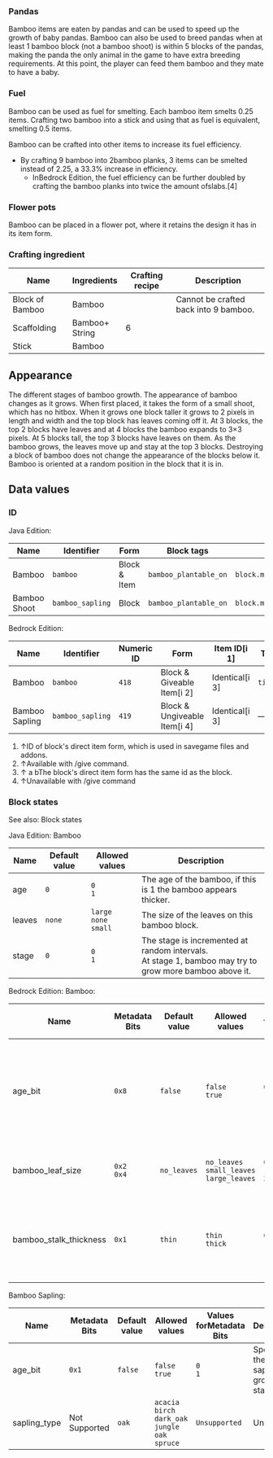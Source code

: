 ### Pandas
Bamboo items are eaten by pandas and can be used to speed up the growth of baby pandas. Bamboo can also be used to breed pandas when at least 1 bamboo block (not a bamboo shoot) is within 5 blocks of the pandas, making the panda the only animal in the game to have extra breeding requirements. At this point, the player can feed them bamboo and they mate to have a baby.

### Fuel
Bamboo can be used as fuel for smelting. Each bamboo item smelts 0.25 items. Crafting two bamboo into a stick and using that as fuel is equivalent, smelting 0.5 items.

Bamboo can be crafted into other items to increase its fuel efficiency.

- By crafting 9 bamboo into 2bamboo planks, 3 items can be smelted instead of 2.25, a 33.3% increase in efficiency.
	- InBedrock Edition, the fuel efficiency can be further doubled by crafting the bamboo planks into twice the amount ofslabs.[4]

### Flower pots
Bamboo can be placed in a flower pot, where it retains the design it has in its item form.

### Crafting ingredient
| Name            | Ingredients        | Crafting recipe | Description                           |
|-----------------|--------------------|-----------------|---------------------------------------|
| Block of Bamboo | Bamboo             |                 | Cannot be crafted back into 9 bamboo. |
| Scaffolding     | Bamboo+<br/>String | 6               |                                       |
| Stick           | Bamboo             |                 |                                       |

## Appearance
The different stages of bamboo growth.
The appearance of bamboo changes as it grows. When first placed, it takes the form of a small shoot, which has no hitbox. When it grows one block taller it grows to 2 pixels in length and width and the top block has leaves coming off it. At 3 blocks, the top 2 blocks have leaves and at 4 blocks the bamboo expands to 3×3 pixels. At 5 blocks tall, the top 3 blocks have leaves on them. As the bamboo grows, the leaves move up and stay at the top 3 blocks. Destroying a block of bamboo does not change the appearance of the blocks below it. Bamboo is oriented at a random position in the block that it is in.

## Data values
### ID
Java Edition:

| Name         | Identifier       | Form         | Block tags            | Translation key                  |
|--------------|------------------|--------------|-----------------------|----------------------------------|
| Bamboo       | `bamboo`         | Block & Item | `bamboo_plantable_on` | `block.minecraft.bamboo`         |
| Bamboo Shoot | `bamboo_sapling` | Block        | `bamboo_plantable_on` | `block.minecraft.bamboo_sapling` |

Bedrock Edition:

| Name           | Identifier       | Numeric ID | Form                         | Item ID[i 1]   | Translation key    |
|----------------|------------------|------------|------------------------------|----------------|--------------------|
| Bamboo         | `bamboo`         | `418`      | Block & Giveable Item[i 2]   | Identical[i 3] | `tile.bamboo.name` |
| Bamboo Sapling | `bamboo_sapling` | `419`      | Block & Ungiveable Item[i 4] | Identical[i 3] | —                  |

1. ↑ID of block's direct item form, which is used in savegame files and addons.
2. ↑Available with /give command.
3. ↑ a bThe block's direct item form has the same id as the block.
4. ↑Unavailable with /give command

### Block states
See also: Block states

Java Edition:
Bamboo

| Name   | Default value | Allowed values                 | Description                                                                                                |
|--------|---------------|--------------------------------|------------------------------------------------------------------------------------------------------------|
| age    | `0`           | `0`<br/>`1`                    | The age of the bamboo, if this is 1 the bamboo appears thicker.                                            |
| leaves | `none`        | `large`<br/>`none`<br/>`small` | The size of the leaves on this bamboo block.                                                               |
| stage  | `0`           | `0`<br/>`1`                    | The stage is incremented at random intervals.<br/>At stage 1, bamboo may try to grow more bamboo above it. |

Bedrock Edition:
Bamboo:

| Name                   | Metadata Bits   | Default value | Allowed values                                    | Values forMetadata Bits | Description                                                                                               |
|------------------------|-----------------|---------------|---------------------------------------------------|-------------------------|-----------------------------------------------------------------------------------------------------------|
| age_bit                | `0x8`           | `false`       | `false`<br/>`true`                                | `0`<br/>`1`             | The stage is incremented at random intervals.<br/>When true, bamboo may try to grow more bamboo above it. |
| bamboo_leaf_size       | `0x2`<br/>`0x4` | `no_leaves`   | `no_leaves`<br/>`small_leaves`<br/>`large_leaves` | `0`<br/>`1`<br/>`2`     | The size of the leaves on this bamboo block.                                                              |
| bamboo_stalk_thickness | `0x1`           | `thin`        | `thin`<br/>`thick`                                | `0`<br/>`1`             | The thickness of the bamboo, if this is thick the bamboo appears thicker.                                 |

Bamboo Sapling:

| Name         | Metadata Bits | Default value | Allowed values                                                          | Values forMetadata Bits | Description                           |
|--------------|---------------|---------------|-------------------------------------------------------------------------|-------------------------|---------------------------------------|
| age_bit      | `0x1`         | `false`       | `false`<br/>`true`                                                      | `0`<br/>`1`             | Specifies the sapling's growth stage. |
| sapling_type | Not Supported | `oak`         | `acacia`<br/>`birch`<br/>`dark_oak`<br/>`jungle`<br/>`oak`<br/>`spruce` | `Unsupported`           | Unused.                               |




